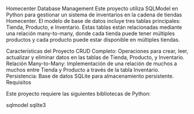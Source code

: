 Homecenter Database Management
Este proyecto utiliza SQLModel en Python para gestionar un sistema de inventarios en la cadena de tiendas Homecenter. 
El modelo de base de datos incluye tres tablas principales: Tienda, Producto, e Inventario. 
Estas tablas están relacionadas mediante una relación many-to-many, donde cada tienda puede tener múltiples productos y cada producto puede estar disponible en múltiples tiendas.


Características del Proyecto
CRUD Completo: Operaciones para crear, leer, actualizar y eliminar datos en las tablas de Tienda, Producto, y Inventario.
Relación Many-to-Many: Implementación de una relación de muchos a muchos entre Tienda y Producto a través de la tabla Inventario.
Persistencia: Base de datos SQLite para almacenamiento persistente.
Requisitos


Este proyecto requiere las siguientes bibliotecas de Python:

sqlmodel
sqlite3
